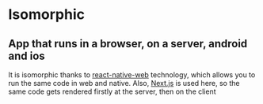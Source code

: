 # Isomorphic
## App that runs in a browser, on a server, android and ios

It is isomorphic thanks to [react-native-web]() technology, which allows you to run the same code in web and native. Also, [Next.js]() is used here, so the same code gets rendered firstly at the server, then on the client
